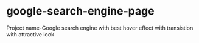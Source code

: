# google-search-engine-page
Project name-Google search engine with best hover effect with transistion with attractive look 
